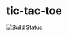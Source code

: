 # tic-tac-toe
[![Build Status](https://travis-ci.org/YanaGofarova/tic-tac-toe.svg?branch=master)](https://travis-ci.org/YanaGofarova/tic-tac-toe)

